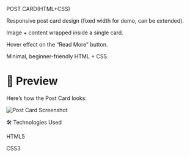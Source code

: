 POST CARD(HTML+CSS) 

Responsive post card design (fixed width for demo, can be extended).

Image + content wrapped inside a single card.

Hover effect on the “Read More” button.

Minimal, beginner-friendly HTML + CSS.



# 📸 Preview

Here’s how the Post Card looks:

![Post Card Screenshot](images/blog-post.png)


🛠️ Technologies Used

HTML5

CSS3
